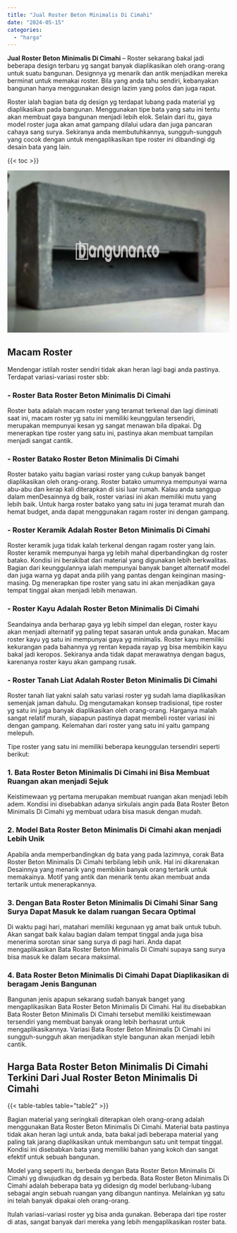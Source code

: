 ```yaml
---
title: "Jual Roster Beton Minimalis Di Cimahi"
date: "2024-05-15"
categories: 
  - "harga"
---
```


**Jual Roster Beton Minimalis Di Cimahi** – Roster sekarang bakal jadi beberapa design terbaru yg sangat banyak diaplikasikan oleh orang-orang untuk suatu bangunan. Designnya yg menarik dan antik menjadikan mereka berminat untuk memakai roster. Bila yang anda tahu sendiri, kebanyakan bangunan hanya menggunakan design lazim yang polos dan juga rapat.

Roster ialah bagian bata dg design yg terdapat lubang pada material yg diaplikasikan pada bangunan. Menggunakan tipe bata yang satu ini tentu akan membuat gaya bangunan menjadi lebih elok. Selain dari itu, gaya model roster juga akan amat gampang dilalui udara dan juga pancaran cahaya sang surya. Sekiranya anda membutuhkannya, sungguh-sungguh yang cocok dengan untuk mengaplikasikan tipe roster ini dibandingi dg desain bata yang lain.

{{< toc >}}

![Jual Roster Beton Minimalis Di Cimahi](/images/bata-roster-minimalis-17.png)

## Macam Roster

Mendengar istilah roster sendiri tidak akan heran lagi bagi anda pastinya. Terdapat variasi-variasi roster sbb:

### \- Roster Bata Roster Beton Minimalis Di Cimahi

Roster bata adalah macam roster yang teramat terkenal dan lagi diminati saat ini, macam roster yg satu ini memiliki keunggulan tersendiri, merupakan mempunyai kesan yg sangat menawan bila dipakai. Dg menerapkan tipe roster yang satu ini, pastinya akan membuat tampilan menjadi sangat cantik.

### \- Roster Batako Roster Beton Minimalis Di Cimahi

Roster batako yaitu bagian variasi roster yang cukup banyak banget diaplikasikan oleh orang-orang. Roster batako umumnya mempunyai warna abu-abu dan kerap kali diterapkan di sisi luar rumah. Kalau anda sanggup dalam menDesainnya dg baik, roster variasi ini akan memiliki mutu yang lebih baik. Untuk harga roster batako yang satu ini juga teramat murah dan hemat budget, anda dapat menggunakan ragam roster ini dengan gampang.

### \- Roster Keramik Adalah Roster Beton Minimalis Di Cimahi

Roster keramik juga tidak kalah terkenal dengan ragam roster yang lain. Roster keramik mempunyai harga yg lebih mahal diperbandingkan dg roster batako. Kondisi ini berakibat dari material yang digunakan lebih berkwalitas. Bagian dari keunggulannya ialah mempunyai banyak banget alternatif model dan juga warna yg dapat anda pilih yang pantas dengan keinginan masing-masing. Dg menerapkan tipe roster yang satu ini akan menjadikan gaya tempat tinggal akan menjadi lebih menawan.

### \- Roster Kayu Adalah Roster Beton Minimalis Di Cimahi

Seandainya anda berharap gaya yg lebih simpel dan elegan, roster kayu akan menjadi alternatif yg paling tepat sasaran untuk anda gunakan. Macam roster kayu yg satu ini mempunyai gaya yg minimalis. Roster kayu memiliki kekurangan pada bahannya yg rentan kepada rayap yg bisa membikin kayu bakal jadi keropos. Sekiranya anda tidak dapat merawatnya dengan bagus, karenanya roster kayu akan gampang rusak.

### \- Roster Tanah Liat Adalah Roster Beton Minimalis Di Cimahi

Roster tanah liat yakni salah satu variasi roster yg sudah lama diaplikasikan semenjak jaman dahulu. Dg mengutamakan konsep tradisional, tipe roster yg satu ini juga banyak diaplikasikan oleh orang-orang. Harganya malah sangat relatif murah, siapapun pastinya dapat membeli roster variasi ini dengan gampang. Kelemahan dari roster yang satu ini yaitu gampang melepuh.

Tipe roster yang satu ini memiliki beberapa keunggulan tersendiri seperti berikut:

### 1\. Bata Roster Beton Minimalis Di Cimahi ini Bisa Membuat Ruangan akan menjadi Sejuk

Keistimewaan yg pertama merupakan membuat ruangan akan menjadi lebih adem. Kondisi ini disebabkan adanya sirkulais angin pada Bata Roster Beton Minimalis Di Cimahi yg membuat udara bisa masuk dengan mudah.

### 2\. Model Bata Roster Beton Minimalis Di Cimahi akan menjadi Lebih Unik

Apabila anda memperbandingkan dg bata yang pada lazimnya, corak Bata Roster Beton Minimalis Di Cimahi terbilang lebih unik. Hal ini dikarenakan Desainnya yang menarik yang membikin banyak orang tertarik untuk memakainya. Motif yang antik dan menarik tentu akan membuat anda tertarik untuk menerapkannya.

### 3\. Dengan Bata Roster Beton Minimalis Di Cimahi Sinar Sang Surya Dapat Masuk ke dalam ruangan Secara Optimal

Di waktu pagi hari, matahari memiliki kegunaan yg amat baik untuk tubuh. Akan sangat baik kalau bagian dalam tempat tinggal anda juga bisa menerima sorotan sinar sang surya di pagi hari. Anda dapat mengaplikasikan Bata Roster Beton Minimalis Di Cimahi supaya sang surya bisa masuk ke dalam secara maksimal.

### 4\. Bata Roster Beton Minimalis Di Cimahi Dapat Diaplikasikan di beragam Jenis Bangunan

Bangunan jenis apapun sekarang sudah banyak banget yang mengaplikasikan Bata Roster Beton Minimalis Di Cimahi. Hal itu disebabkan Bata Roster Beton Minimalis Di Cimahi tersebut memiliki keistimewaan tersendiri yang membuat banyak orang lebih berhasrat untuk mengaplikasikannya. Variasi Bata Roster Beton Minimalis Di Cimahi ini sungguh-sungguh akan menjadikan style bangunan akan menjadi lebih cantik.

## Harga Bata Roster Beton Minimalis Di Cimahi Terkini Dari Jual Roster Beton Minimalis Di Cimahi

{{< table-tables table="table2" >}}

Bagian material yang seringkali diterapkan oleh orang-orang adalah menggunakan Bata Roster Beton Minimalis Di Cimahi. Material bata pastinya tidak akan heran lagi untuk anda, bata bakal jadi beberapa material yang paling tak jarang diaplikasikan untuk membangun satu unit tempat tinggal. Kondisi ini disebabkan bata yang memiliki bahan yang kokoh dan sangat efektif untuk sebuah bangunan.

Model yang seperti itu, berbeda dengan Bata Roster Beton Minimalis Di Cimahi yg diwujudkan dg desain yg berbeda. Bata Roster Beton Minimalis Di Cimahi adalah beberapa bata yg didesign dg model berlubang-lubang sebagai angin sebuah ruangan yang dibangun nantinya. Melainkan yg satu ini telah banyak dipakai oleh orang-orang.

Itulah variasi-variasi roster yg bisa anda gunakan. Beberapa dari tipe roster di atas, sangat banyak dari mereka yang lebih mengaplikasikan roster bata.
